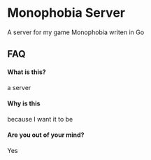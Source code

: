
# Monophobia Server

A server for my game Monophobia writen in Go


## FAQ

#### What is this?
a server

#### Why is this
because I want it to be


#### Are you out of your mind?
Yes



